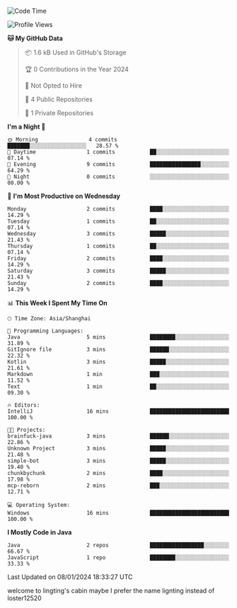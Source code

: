 <!--START_SECTION:waka-->
![Code Time](http://img.shields.io/badge/Code%20Time-21%20hrs%2041%20mins-blue)

![Profile Views](http://img.shields.io/badge/Profile%20Views-0-blue)

**🐱 My GitHub Data** 

> 📦 1.6 kB Used in GitHub's Storage 
 > 
> 🏆 0 Contributions in the Year 2024
 > 
> 🚫 Not Opted to Hire
 > 
> 📜 4 Public Repositories 
 > 
> 🔑 1 Private Repositories 
 > 
**I'm a Night 🦉** 

```text
🌞 Morning                4 commits           ███████░░░░░░░░░░░░░░░░░░   28.57 % 
🌆 Daytime                1 commits           ██░░░░░░░░░░░░░░░░░░░░░░░   07.14 % 
🌃 Evening                9 commits           ████████████████░░░░░░░░░   64.29 % 
🌙 Night                  0 commits           ░░░░░░░░░░░░░░░░░░░░░░░░░   00.00 % 
```
📅 **I'm Most Productive on Wednesday** 

```text
Monday                   2 commits           ████░░░░░░░░░░░░░░░░░░░░░   14.29 % 
Tuesday                  1 commits           ██░░░░░░░░░░░░░░░░░░░░░░░   07.14 % 
Wednesday                3 commits           █████░░░░░░░░░░░░░░░░░░░░   21.43 % 
Thursday                 1 commits           ██░░░░░░░░░░░░░░░░░░░░░░░   07.14 % 
Friday                   2 commits           ████░░░░░░░░░░░░░░░░░░░░░   14.29 % 
Saturday                 3 commits           █████░░░░░░░░░░░░░░░░░░░░   21.43 % 
Sunday                   2 commits           ████░░░░░░░░░░░░░░░░░░░░░   14.29 % 
```


📊 **This Week I Spent My Time On** 

```text
🕑︎ Time Zone: Asia/Shanghai

💬 Programming Languages: 
Java                     5 mins              ████████░░░░░░░░░░░░░░░░░   31.89 % 
GitIgnore file           3 mins              ██████░░░░░░░░░░░░░░░░░░░   22.32 % 
Kotlin                   3 mins              █████░░░░░░░░░░░░░░░░░░░░   21.61 % 
Markdown                 1 min               ███░░░░░░░░░░░░░░░░░░░░░░   11.52 % 
Text                     1 min               ██░░░░░░░░░░░░░░░░░░░░░░░   09.30 % 

🔥 Editors: 
IntelliJ                 16 mins             █████████████████████████   100.00 % 

🐱‍💻 Projects: 
brainfuck-java           3 mins              ██████░░░░░░░░░░░░░░░░░░░   22.86 % 
Unknown Project          3 mins              █████░░░░░░░░░░░░░░░░░░░░   21.48 % 
simple-bot               3 mins              █████░░░░░░░░░░░░░░░░░░░░   19.40 % 
chunkbychunk             2 mins              ████░░░░░░░░░░░░░░░░░░░░░   17.98 % 
mcp-reborn               2 mins              ███░░░░░░░░░░░░░░░░░░░░░░   12.71 % 

💻 Operating System: 
Windows                  16 mins             █████████████████████████   100.00 % 
```

**I Mostly Code in Java** 

```text
Java                     2 repos             █████████████████░░░░░░░░   66.67 % 
JavaScript               1 repo              ████████░░░░░░░░░░░░░░░░░   33.33 % 
```




 Last Updated on 08/01/2024 18:33:27 UTC
<!--END_SECTION:waka-->
welcome to lingting's cabin
maybe I prefer the name lignting instead of loster12520
